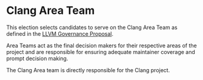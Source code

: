 # Clang Area Team

This election selects candidates to serve on the Clang Area Team as defined in
the [LLVM Governance Proposal](https://github.com/llvm/llvm-www/blob/main/proposals/LP0004-project-governance.md).

Area Teams act as the final decision makers for their respective areas of the
project and are responsible for ensuring adequate maintainer coverage and prompt
decision making.

The Clang Area team is directly responsible for the Clang project.
